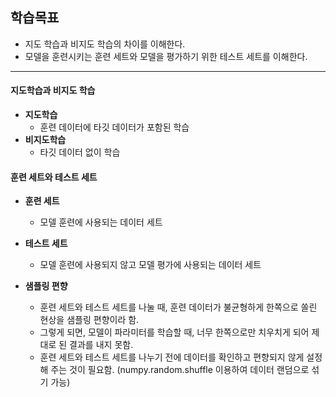 ## 학습목표
- 지도 학습과 비지도 학습의 차이를 이해한다.
- 모델을 훈련시키는 훈련 세트와 모델을 평가하기 위한 테스트 세트를 이해한다.

---

#### 지도학습과 비지도 학습

- **지도학습**
    - 훈련 데이터에 타깃 데이터가 포함된 학습
- **비지도학습**
    - 타깃 데이터 없이 학습

#### 훈련 세트와 테스트 세트

- **훈련 세트**
    - 모델 훈련에 사용되는 데이터 세트
- **테스트 세트**
    - 모델 훈련에 사용되지 않고 모델 평가에 사용되는 데이터 세트
    

- **샘플링 편향**
    - 훈련 세트와 테스트 세트를 나눌 때, 훈련 데이터가 불균형하게 한쪽으로 쏠린 현상을 샘플링 편향이라 함.
    - 그렇게 되면, 모델이 파라미터를 학습할 때, 너무 한쪽으로만 치우치게 되어 제대로 된 결과를 내지 못함.
    - 훈련 세트와 테스트 세트를 나누기 전에 데이터를 확인하고 편향되지 않게 설정해 주는 것이 필요함.
    (numpy.random.shuffle 이용하여 데이터 랜덤으로 섞기 가능)